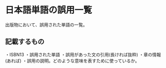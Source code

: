 # 日本語単語の誤用一覧

出版物において、誤用された単語の一覧。

## 記載するもの

・ISBN13
・誤用された単語
・誤用があった文の引用(長ければ抜粋)
・章の情報(あれば)
・誤用の説明。どのような意味を表すために使っているか。

